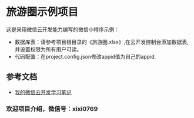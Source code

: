 ﻿# 旅游圈示例项目

这是采用微信云开发能力编写的微信小程序示例：

- 数据库表：请参考项目根目录的《旅游圈.xlsx》,在云开发控制台添加数据表,并设置权限为所有用户可读。
- 代码配置：在project.config.json修改appid值为自己的appid.

## 参考文档

- [我的微信云开发学习笔记](https://blog.csdn.net/ningxi_/article/details/82952099)

### 欢迎项目介绍，微信号：xixi0769

